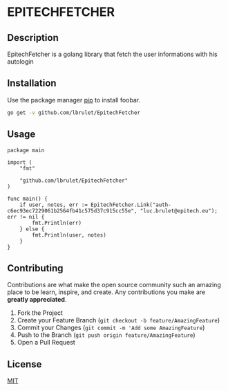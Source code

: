 # EPITECHFETCHER

## Description
EpitechFetcher is a golang library that fetch the user informations with his autologin
## Installation

Use the package manager [pip](https://pip.pypa.io/en/stable/) to install foobar.

```bash
go get -v github.com/lbrulet/EpitechFetcher
```

## Usage

```golang
package main

import (
	"fmt"

	"github.com/lbrulet/EpitechFetcher"
)

func main() {
	if user, notes, err := EpitechFetcher.Link("auth-c6ec93ec7229061b2564fb41c575d37c915cc55e", "luc.brulet@epitech.eu"); err != nil {
		fmt.Println(err)
	} else {
		fmt.Println(user, notes)
	}
}
```
## Contributing

Contributions are what make the open source community such an amazing place to be learn, inspire, and create. Any contributions you make are **greatly appreciated**.

1. Fork the Project
2. Create your Feature Branch (`git checkout -b feature/AmazingFeature`)
3. Commit your Changes (`git commit -m 'Add some AmazingFeature`)
4. Push to the Branch (`git push origin feature/AmazingFeature`)
5. Open a Pull Request

## License
[MIT](https://choosealicense.com/licenses/mit/)